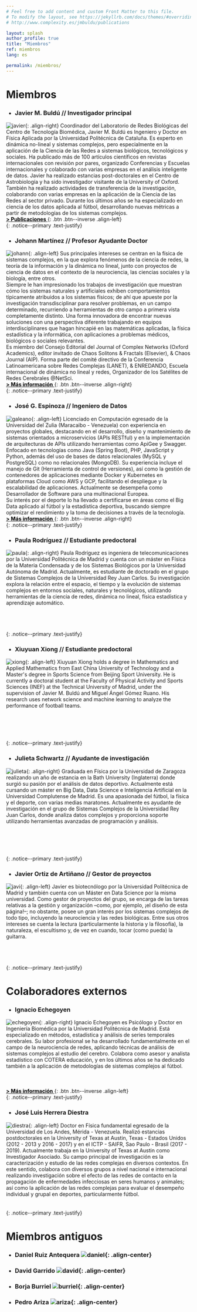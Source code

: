 ```yaml
---
# Feel free to add content and custom Front Matter to this file.
# To modify the layout, see https://jekyllrb.com/docs/themes/#overriding-theme-defaults
# http://www.complexity.es/jmbuldu/publications

layout: splash
author_profile: true
title: "Miembros"
ref: miembros
lang: es

permalink: /miembros/
---
```

# Miembros

* ### Javier M. Buldú // Investigador principal

![javier](/assets/images/buldu.png){: .align-right}
Coordinador del Laboratorio de Redes Biológicas del Centro de Tecnología Biomédica, Javier M. Buldú es Ingeniero y Doctor en Física Aplicada por la Universidad Politécnica de Cataluña. Es experto en dinámica no-lineal y sistemas complejos, pero especialmente en la aplicación de la Ciencia de las Redes a sistemas biológicos, tecnológicos y sociales. Ha publicado más de 100 artículos científicos en revistas internacionales con revisión por pares, organizado Conferencias y Escuelas internacionales y colaborado con varias empresas en el análisis inteligente de datos. Javier ha realizado estancias post-doctorales en el Centro de Astrobiología y ha sido investigador visitante de la University of Oxford. También ha realizado actividades de transferencia de la investigación, colaborando con varias empresas en la aplicación de la Ciencia de las Redes al sector privado. Durante los últimos años se ha especializado en ciencia de los datos aplicada al fútbol, desarrollando nuevas métricas a partir de metodologías de los sistemas complejos.<br />
[<span style="color: black"> **> Publicaciones** </span>](https://scholar.google.com/citations?user=pFIlwGUAAAAJ&hl=es&oi=ao){: .btn .btn--inverse .align-left}<br />
{: .notice--primary .text-justify}

* ### Johann Martínez // Profesor Ayudante Doctor

![johann](/assets/images/martinez.png){: .align-left}
Sus principales intereses se centran en la física de sistemas complejos, en la que explora fenómenos de la ciencia de redes, la teoría de la información y la dinámica no lineal, junto con proyectos de ciencia de datos en el contexto de la neurociencia, las ciencias sociales y la biología, entre otros.<br />
Siempre le han impresionado los trabajos de investigación que muestran cómo los sistemas naturales y artificiales exhiben comportamientos típicamente atribuidos a los sistemas físicos; de ahí que apueste por la investigación transdisciplinar para resolver problemas, en un campo determinado, recurriendo a herramientas de otro campo a primera vista completamente distinto. Una forma innovadora de encontrar nuevas soluciones con una perspectiva diferente trabajando en equipos interdisciplinares que hagan hincapié en las matemáticas aplicadas, la física estadística y la informática, con aplicaciones a problemas médicos, biológicos o sociales relevantes.<br />
Es miembro del Consejo Editorial del Journal of Complex Networks (Oxford Academics), editor invitado de Chaos Solitons & Fractals (Elsevier), & Chaos Journal (AIP). Forma parte del comité directivo de la Conferencia Latinoamericana sobre Redes Complejas (LANET), & ENREDANDO, Escuela internacional de dinámica no lineal y redes, Organizador de los Satélites de Redes Cerebrales @NetSci.<br />
[<span style="color: black"> **> Más información** </span>](https://johemart.wixsite.com/neurocomplexity){: .btn .btn--inverse .align-right}<br />
{: .notice--primary .text-justify}

* ### José G. Espinoza // Ingeniero de Datos

![galeano](/assets/images/espinoza.png){: .align-left}
Licenciado en Computación egresado de la Universidad del Zulia (Maracaibo - Venezuela) con experiencia en proyectos globales, destacando en el desarrollo, diseño y mantenimiento de sistemas orientados a microservicios (APIs RESTful) y en la implementación de arquitecturas de APIs utilizando herramientas como ApiGee y Swagger.<br />
Enfocado en tecnologías como Java (Spring Boot), PHP, JavaScript y Python, además del uso de bases de datos relacionales (MySQL y PostgreSQL) como no relacionales (MongoDB). Su experiencia incluye el manejo de Git (Herramienta de control de versiones), así como la gestión de contenedores de aplicaciones mediante Docker y Kubernetes en plataformas Cloud como AWS y GCP, facilitando el despliegue y la escalabilidad de aplicaciones. Actualmente se desempeña como Desarrollador de Software para una multinacional Europea.<br />
Su interés por el deporte lo ha llevado a certificarse en áreas como el Big Data aplicado al fútbol y la estadística deportiva, buscando siempre optimizar el rendimiento y la toma de decisiones a través de la tecnología.<br />
[<span style="color: black"> **> Más información** </span>](https://espinozajgch.github.io./){: .btn .btn--inverse .align-right}<br />
{: .notice--primary .text-justify}

* ### Paula Rodríguez // Estudiante predoctoral

![paula](/assets/images/rodriguez.png){: .align-right}
Paula Rodríguez es ingeniera de telecomunicaciones por la Universidad Politécnica de Madrid y cuenta con un máster en Física de la Materia Condensada y de los Sistemas Biológicos por la Universidad Autónoma de Madrid. Actualmente, es estudiante de doctorado en el grupo de Sistemas Complejos de la Universidad Rey Juan Carlos. Su investigación explora la relación entre el espacio, el tiempo y la evolución de sistemas complejos en entornos sociales, naturales y tecnológicos, utilizando herramientas de la ciencia de redes, dinámica no lineal, física estadística y aprendizaje automático.<br /><br /><br /><br /><br />
{: .notice--primary .text-justify}

* ### Xiuyuan Xiong // Estudiante predoctoral

![xiong](/assets/images/xiong.png){: .align-left}
Xiuyuan Xiong holds a degree in Mathematics and Applied Mathematics from East China University of Technology and a Master's degree in Sports Science from Beijing Sport University. He is currently a doctoral student at the Faculty of Physical Activity and Sports Sciences (INEF) at the Technical University of Madrid, under the supervision of Javier M. Buldú and Miguel Ángel Gómez Ruano. His research uses network science and machine learning to analyze the performance of football teams.<br /><br /><br /><br /><br /><br />
{: .notice--primary .text-justify}

* ### Julieta Schwartz // Ayudante de investigación

![julieta](/assets/images/schwartz.png){: .align-right}
Graduada en Física por la Universidad de Zaragoza realizando un año de estancia en la Bath University (Inglaterra) donde surgió su pasión por el análisis de datos deportivo. Actualmente está cursando un máster en Big Data, Data Science e Inteligencia Artificial en la Universidad Complutense de Madrid. Es una apasionada del fútbol, la física y el deporte, con varias medias maratones. Actualmente es ayudante de investigación en el grupo de Sistemas Complejos de la Universidad Rey Juan Carlos, donde analiza datos complejos y proporciona soporte utilizando herramientas avanzadas de programación y análisis.<br /><br /><br /><br /><br /><br />
{: .notice--primary .text-justify}

* ### Javier Ortiz de Artiñano // Gestor de proyectos

![javi](/assets/images/ortiz.png){: .align-left}
Javier es biotecnólogo por la Universidad Politécnica de Madrid y también cuenta con un Máster en Data Science por la misma universidad. Como gestor de proyectos del grupo, se encarga de las tareas relativas a la gestión y organización –como, por ejemplo, ¡el diseño de esta página!–; no obstante, posee un gran interés por los sistemas complejos de todo tipo, incluyendo la neurociencia y las redes biológicas. Entre sus otros intereses se cuenta la lectura (particularmente la historia y la filosofía), la naturaleza, el escultismo y, de vez en cuando, tocar (como pueda) la guitarra.<br /><br /><br /><br /><br />
{: .notice--primary .text-justify}

# Colaboradores externos

* ### Ignacio Echegoyen

![echegoyen](/assets/images/echegoyen.png){: .align-right}
Ignacio Echegoyen es Psicólogo y Doctor en Ingeniería Biomédica por la Universidad Politécnica de Madrid. Está especializado en métodos, estadística y análisis de series temporales cerebrales. Su labor profesional se ha desarrollado fundamentalmente en el campo de la neurociencia de redes, aplicando técnicas de análisis de sistemas complejos al estudio del cerebro. Colabora como asesor y analista estadístico con COTERA educación, y en los últimos años se ha dedicado también a la aplicación de metodologías de sistemas complejos al fútbol.<br /><br /><br /><br />
[<span style="color: black"> **> Más información** </span>](https://nachoenblanco.github.io/){: .btn .btn--inverse .align-left}<br />
{: .notice--primary .text-justify}

* ### José Luis Herrera Diestra

![diestra](/assets/images/diestra.png){: .align-left}
Doctor en Física fundamental egresado de la Universidad de Los Andes, Mérida - Venezuela. Realizó estancias postdoctorales en la University of Texas at Austin, Texas - Estados Unidos (2012 - 2013 y 2016 - 2017) y en el ICTP - SAIFR, Sao Paulo - Brasil (2017 - 2019). Actualmente trabaja en la University of Texas at Austin como Investigador Asociado. Su campo principal de investigación es la caracterización y estudio de las redes complejas en diversos contextos. En este sentido, colabora con diversos grupos a nivel nacional e internacional realizando investigación sobre el efecto de las redes de contacto en la propagación de enfermedades infecciosas en seres humanos y animales; así como la aplicación de las redes complejas para evaluar el desempeño individual y grupal en deportes, particularmente fútbol.<br /><br /><br />
{: .notice--primary .text-justify}


# Miembros antiguos

* ### Daniel Ruiz Antequera ![daniel](/assets/images/antequera.png){: .align-center}

* ### David Garrido ![david](/assets/images/garrido.png){: .align-center}

* ### Borja Burriel ![burriel](/assets/images/burriel.png){: .align-center}

* ### Pedro Ariza ![ariza](/assets/images/ariza.png){: .align-center}

